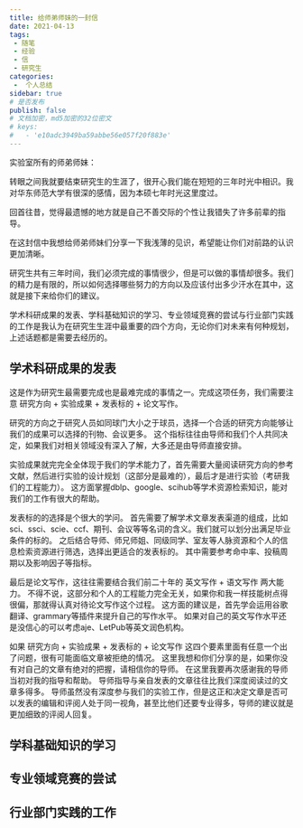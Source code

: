```yaml
---
title: 给师弟师妹的一封信
date: 2021-04-13
tags:
 - 随笔
 - 经验
 - 信
 - 研究生
categories:
 -  个人总结
sidebar: true
# 是否发布
publish: false
# 文档加密，md5加密的32位密文
# keys:
# 	- 'e10adc3949ba59abbe56e057f20f883e'
---
```


实验室所有的师弟师妹：

转眼之间我就要结束研究生的生涯了，很开心我们能在短短的三年时光中相识。我对华东师范大学有很深的感情，因为本硕七年时光这里度过。

<!-- more -->

回首往昔，觉得最遗憾的地方就是自己不善交际的个性让我错失了许多前辈的指导。

在这封信中我想给师弟师妹们分享一下我浅薄的见识，希望能让你们对前路的认识更加清晰。

研究生共有三年时间，我们必须完成的事情很少，但是可以做的事情却很多。我们的精力是有限的，所以如何选择哪些努力的方向以及应该付出多少汗水在其中，这就是接下来给你们的建议。

学术科研成果的发表、学科基础知识的学习、专业领域竞赛的尝试与行业部门实践的工作是我认为在研究生生涯中最重要的四个方向，无论你们对未来有何种规划，上述话题都是需要去经历的。

## 学术科研成果的发表

这是作为研究生最需要完成也是最难完成的事情之一。完成这项任务，我们需要注意 研究方向 + 实验成果 + 发表标的 + 论文写作。

研究的方向之于研究人员如同球门大小之于球员，选择一个合适的研究方向能够让我们的成果可以选择的刊物、会议更多。
这个指标往往由导师和我们个人共同决定，如果我们对相关领域没有深入了解，大多还是由导师直接安排。

实验成果就完完全全体现于我们的学术能力了，首先需要大量阅读研究方向的参考文献，然后进行实验的设计规划（这部分是最难的），最后才是进行实验（考研我们的工程能力）。
这方面掌握dblp、google、scihub等学术资源检索知识，能对我们的工作有很大的帮助。

发表标的的选择是个很大的学问。
首先需要了解学术文章发表渠道的组成，比如sci、ssci、scie、ccf、期刊、会议等等名词的含义。我们就可以划分出满足毕业条件的标的。
之后结合导师、师兄师姐、同级同学、室友等人脉资源和个人的信息检索资源进行筛选，选择出更适合的发表标的。
其中需要参考命中率、投稿周期以及影响因子等指标。

最后是论文写作，这往往需要结合我们前二十年的 英文写作 + 语文写作 两大能力。
不得不说，这部分和个人的工程能力完全无关，如果你和我一样技能树点得很偏，那就得认真对待论文写作这个过程。
这方面的建议是，首先学会运用谷歌翻译、grammary等插件来提升自己的写作水平。
如果对自己的英文写作水平还是没信心的可以考虑aje、LetPub等英文润色机构。

如果 研究方向 + 实验成果 + 发表标的 + 论文写作 这四个要素里面有任意一个出了问题，很有可能面临文章被拒绝的情况。
这里我想和你们分享的是，如果你没有对自己的文章有绝对的把握，请相信你的导师。
在这里我要再次感谢我的导师当初对我的指导和帮助。
导师指导与亲自发表的文章往往比我们深度阅读过的文章多得多。
导师虽然没有深度参与我们的实验工作，但是这正和决定文章是否可以发表的编辑和评阅人处于同一视角，甚至比他们还要专业得多，导师的建议就是更加细致的评阅人回复。



##  学科基础知识的学习

##  专业领域竞赛的尝试

## 行业部门实践的工作
